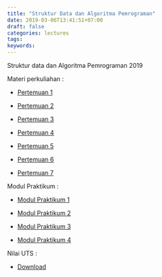 ```yaml
---
title: "Struktur Data dan Algoritma Pemrograman"
date: 2019-03-06T13:41:51+07:00
draft: false
categories: lectures
tags:
keywords:
---
```



Struktur data dan Algoritma Pemrograman 2019
<!--more-->
Materi perkuliahan :

- [Pertemuan 1](../../files/sdap/2019/pertemuan_1.pdf)

- [Pertemuan 2](../../files/sdap/2019/pertemuan_2.pdf)

- [Pertemuan 3](../../files/sdap/2019/pertemuan_3.pdf)

- [Pertemuan 4](../../files/sdap/2019/pertemuan_4.pdf)

- [Pertemuan 5](../../files/sdap/2019/pertemuan_5.pdf)

- [Pertemuan 6](../../files/sdap/2019/pertemuan_6.pdf)

- [Pertemuan 7](../../files/sdap/2019/pertemuan_7.pdf)

Modul Praktikum :

- [Modul Praktikum 1](../../files/sdap/2019/praktikum_1.pdf)

- [Modul Praktikum 2](../../files/sdap/2019/praktikum_2.pdf)

- [Modul Praktikum 3](../../files/sdap/2019/praktikum_3.pdf)

- [Modul Praktikum 4](../../files/sdap/2019/praktikum_4.pdf)

Nilai UTS :

- [Download](../../files/sdap/2019/nilai_uts_sdap_2019.pdf)
